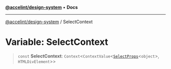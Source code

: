 [**@accelint/design-system**](../README.md) • **Docs**

***

[@accelint/design-system](../README.md) / SelectContext

# Variable: SelectContext

> `const` **SelectContext**: `Context`\<`ContextValue`\<[`SelectProps`](../type-aliases/SelectProps.md)\<`object`\>, `HTMLDivElement`\>\>
